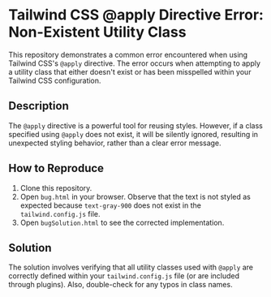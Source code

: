 # Tailwind CSS @apply Directive Error: Non-Existent Utility Class

This repository demonstrates a common error encountered when using Tailwind CSS's `@apply` directive. The error occurs when attempting to apply a utility class that either doesn't exist or has been misspelled within your Tailwind CSS configuration.

## Description

The `@apply` directive is a powerful tool for reusing styles. However, if a class specified using `@apply` does not exist, it will be silently ignored, resulting in unexpected styling behavior, rather than a clear error message.

## How to Reproduce

1.  Clone this repository.
2.  Open `bug.html` in your browser.  Observe that the text is not styled as expected because `text-gray-900` does not exist in the `tailwind.config.js` file.
3.  Open `bugSolution.html` to see the corrected implementation.

## Solution

The solution involves verifying that all utility classes used with `@apply` are correctly defined within your `tailwind.config.js` file (or are included through plugins).  Also, double-check for any typos in class names.